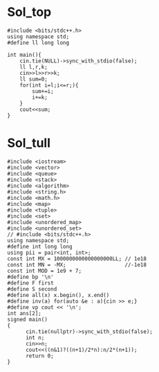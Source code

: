 # Sol_top

    #include <bits/stdc++.h>
    using namespace std;
    #define ll long long
    
    int main(){
        cin.tie(NULL)->sync_with_stdio(false);
        ll l,r,k;
        cin>>l>>r>>k;
        ll sum=0;
        for(int i=l;i<=r;){
            sum+=i;
            i+=k;
        }
        cout<<sum;
    }

# Sol_tull
    #include <iostream>
    #include <vector>
    #include <queue>
    #include <stack>
    #include <algorithm>
    #include <string.h>
    #include <math.h>
    #include <map>
    #include <tuple>
    #include <set>
    #include <unordered_map>
    #include <unordered_set>
    // #include <bits/stdc++.h>
    using namespace std;
    #define int long long
    using pii = pair<int, int>;
    const int MX = 1000000000000000000LL; // 1e18
    const int MN = -MX;                   //-1e18
    const int MOD = 1e9 + 7;
    #define bp '\n'
    #define F first
    #define S second
    #define all(x) x.begin(), x.end()
    #define inv(a) for(auto &e : a){cin >> e;}
    #define vp cout << '\n';
    int ans[2];
    signed main()
    {
          cin.tie(nullptr)->sync_with_stdio(false);
          int n;
          cin>>n;
          cout<<((n&1)?((n+1)/2*n):n/2*(n+1));
          return 0;
    }
